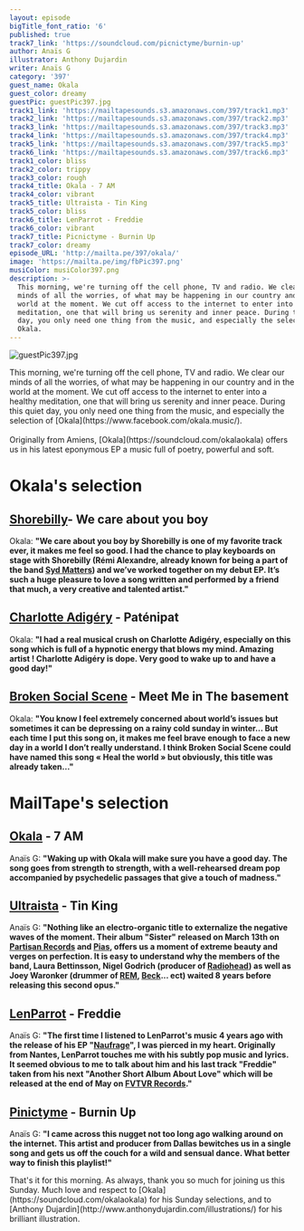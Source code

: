 ```yaml
---
layout: episode
bigTitle_font_ratio: '6'
published: true
track7_link: 'https://soundcloud.com/picnictyme/burnin-up'
author: Anaïs G
illustrator: Anthony Dujardin
writer: Anaïs G
category: '397'
guest_name: Okala
guest_color: dreamy
guestPic: guestPic397.jpg
track1_link: 'https://mailtapesounds.s3.amazonaws.com/397/track1.mp3'
track2_link: 'https://mailtapesounds.s3.amazonaws.com/397/track2.mp3'
track3_link: 'https://mailtapesounds.s3.amazonaws.com/397/track3.mp3'
track4_link: 'https://mailtapesounds.s3.amazonaws.com/397/track4.mp3'
track5_link: 'https://mailtapesounds.s3.amazonaws.com/397/track5.mp3'
track6_link: 'https://mailtapesounds.s3.amazonaws.com/397/track6.mp3'
track1_color: bliss
track2_color: trippy
track3_color: rough
track4_title: Okala - 7 AM
track4_color: vibrant
track5_title: Ultraista - Tin King
track5_color: bliss
track6_title: LenParrot - Freddie
track6_color: vibrant
track7_title: Picnictyme - Burnin Up
track7_color: dreamy
episode_URL: 'http://mailta.pe/397/okala/'
image: 'https://mailta.pe/img/fbPic397.png'
musiColor: musiColor397.png
description: >-
  This morning, we're turning off the cell phone, TV and radio. We clear our
  minds of all the worries, of what may be happening in our country and in the
  world at the moment. We cut off access to the internet to enter into a healthy
  meditation, one that will bring us serenity and inner peace. During this quiet
  day, you only need one thing from the music, and especially the selection of
  Okala.
---
```

![guestPic397.jpg]({{site.baseurl}}/img/guestPic397.jpg)
<p id="introduction">This morning, we're turning off the cell phone, TV and radio. We clear our minds of all the worries, of what may be happening in our country and in the world at the moment. We cut off access to the internet to enter into a healthy meditation, one that will bring us serenity and inner peace. During this quiet day, you only need one thing from the music, and especially the selection of [Okala](https://www.facebook.com/okala.music/).
<br><br>
Originally from Amiens, [Okala](https://soundcloud.com/okalaokala) offers us in his latest eponymous EP a music full of poetry, powerful and soft.
</p>


# Okala's selection

##  [Shorebilly](https://www.facebook.com/shorebillyman/)- We care about you boy
Okala: **"**We care about you boy by Shorebilly is one of my favorite track ever, it makes me feel so good. I had the chance to play keyboards on stage with Shorebilly (Rémi Alexandre, already known for being a part of the band [Syd Matters](https://soundcloud.com/sydmatters)) and we’ve worked together on my debut EP. It’s such a huge pleasure to love a song written and performed by a friend that much, a very creative and talented artist.**"**

##  [Charlotte Adigéry](https://www.facebook.com/charlotteadigery/) - Paténipat
Okala: **"**I had a real musical crush on Charlotte Adigéry, especially on this song which is full of a hypnotic energy that blows my mind. Amazing artist ! Charlotte Adigéry is dope. Very good to wake up to and have a good day!**"**

## [Broken Social Scene](https://brokensocialscene.ca/) - Meet Me in The basement
Okala: **"**You know I feel extremely concerned about world’s issues but sometimes it can be depressing on a rainy cold sunday in winter… But each time I put this song on, it makes me feel brave enough to face a new day in a world I don’t really understand. I think Broken Social Scene could have named this song « Heal the world » but obviously, this title was already taken…**"**


# MailTape's selection

## [Okala](https://www.facebook.com/okala.music/)  - 7 AM
Anaïs G: **"**Waking up with Okala will make sure you have a good day. The song goes from strength to strength, with a well-rehearsed dream pop accompanied by psychedelic passages that give a touch of madness.**"**

## [Ultraista](https://www.ultraista.com/) - Tin King
Anaïs G: **"**Nothing like an electro-organic title to externalize the negative waves of the moment. Their album "Sister" released on March 13th on [Partisan Records](https://partisanrecords.com/) and [Pias](https://www.pias.com/#), offers us a moment of extreme beauty and verges on perfection. It is easy to understand why the members of the band, Laura Bettinsson, Nigel Godrich (producer of [Radiohead](https://www.facebook.com/radiohead)) as well as Joey Waronker (drummer of [REM](https://www.facebook.com/REMhq/), [Beck](https://www.facebook.com/Beck/)... ect) waited 8 years before releasing this second opus.**"**

## [LenParrot](https://soundcloud.com/lenparrot) - Freddie
Anaïs G: **"**The first time I listened to LenParrot's music 4 years ago with the release of his EP "[Naufrage](https://soundcloud.com/atelierciseaux/sets/lenparrot-naufrage-ep-out-feb)", I was pierced in my heart. Originally from Nantes, LenParrot touches me with his subtly pop music and lyrics. It seemed obvious to me to talk about him and his last track "Freddie" taken from his next "Another Short Album About Love" which will be released at the end of May on [FVTVR Records](https://soundcloud.com/futur-records).**"**

## [Pinictyme](https://soundcloud.com/picnictyme) - Burnin Up
Anaïs G: **"**I came across this nugget not too long ago walking around on the internet. This artist and producer from Dallas bewitches us in a single song and gets us off the couch for a wild and sensual dance. What better way to finish this playlist!**"**


<p id="outroduction">That's it for this morning. As always, thank you so much for joining us this Sunday. Much love and respect to [Okala](https://soundcloud.com/okalaokala) for his Sunday selections, and to [Anthony Dujardin](http://www.anthonydujardin.com/illustrations/) for his brilliant illustration.</p>
